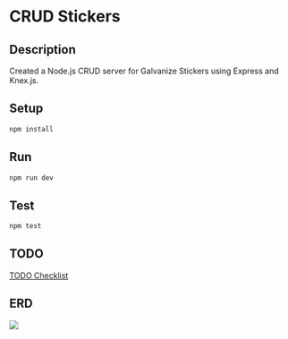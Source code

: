 # CRUD Stickers

## Description
Created a Node.js CRUD server for Galvanize Stickers using Express and Knex.js.

## Setup

```sh
npm install
```

## Run

```sh
npm run dev
```

## Test

```sh
npm test
```

## TODO

[TODO Checklist](TODO.md)

## ERD

![](https://www.lucidchart.com/publicSegments/view/13db5d11-35d6-4231-b2ee-6b37cd7ec96b/image.png)
